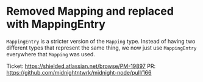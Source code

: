 # Removed Mapping and replaced with MappingEntry

`MappingEntry` is a stricter version of the `Mapping` type. Instead of having two different types that represent the same thing, we now just use `MappingEntry` everywhere that `Mapping` was used.

Ticket: https://shielded.atlassian.net/browse/PM-19897
PR: https://github.com/midnightntwrk/midnight-node/pull/166
